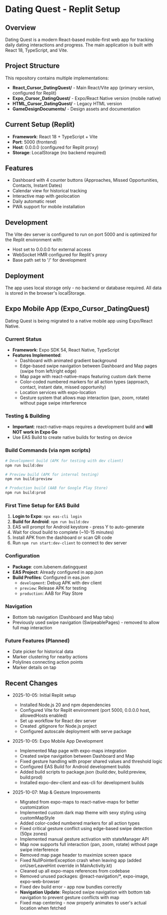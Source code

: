 # Dating Quest - Replit Setup

## Overview
Dating Quest is a modern React-based mobile-first web app for tracking daily dating interactions and progress. The main application is built with React 18, TypeScript, and Vite.

## Project Structure
This repository contains multiple implementations:
- **React_Cursor_DatingQuest/** - Main React/Vite app (primary version, configured for Replit)
- **Expo_Cursor_DatingQuest/** - Expo/React Native version (mobile native)
- **HTML_Cursor_DatingQuest/** - Legacy HTML version
- **GameDesignDocuments/** - Design assets and documentation

## Current Setup (Replit)
- **Framework**: React 18 + TypeScript + Vite
- **Port**: 5000 (frontend)
- **Host**: 0.0.0.0 (configured for Replit proxy)
- **Storage**: LocalStorage (no backend required)

## Features
- Dashboard with 4 counter buttons (Approaches, Missed Opportunities, Contacts, Instant Dates)
- Calendar view for historical tracking
- Interactive map with geolocation
- Daily automatic reset
- PWA support for mobile installation

## Development
The Vite dev server is configured to run on port 5000 and is optimized for the Replit environment with:
- Host set to 0.0.0.0 for external access
- WebSocket HMR configured for Replit's proxy
- Base path set to '/' for development

## Deployment
The app uses local storage only - no backend or database required. All data is stored in the browser's localStorage.

## Expo Mobile App (Expo_Cursor_DatingQuest)
Dating Quest is being migrated to a native mobile app using Expo/React Native.

### Current Status
- **Framework**: Expo SDK 54, React Native, TypeScript
- **Features Implemented**:
  - Dashboard with animated gradient background
  - Edge-based swipe navigation between Dashboard and Map pages (swipe from left/right edge)
  - Map page with react-native-maps featuring custom dark theme
  - Color-coded numbered markers for all action types (approach, contact, instant date, missed opportunity)
  - Location services with expo-location
  - Gesture system that allows map interaction (pan, zoom, rotate) without page swipe interference
  
### Testing & Building
- **Important**: react-native-maps requires a development build and **will NOT work in Expo Go**
- Use EAS Build to create native builds for testing on device

### Build Commands (via npm scripts)
```bash
# Development build (APK for testing with dev client)
npm run build:dev

# Preview build (APK for internal testing)
npm run build:preview

# Production build (AAB for Google Play Store)
npm run build:prod
```

### First Time Setup for EAS Build
1. **Login to Expo**: `npx eas-cli login`
2. **Build for Android**: `npm run build:dev`
3. EAS will prompt for Android keystore - press Y to auto-generate
4. Wait for cloud build to complete (~10-15 minutes)
5. Install APK from the dashboard or scan QR code
6. Run `npm run start:dev-client` to connect to dev server

### Configuration
- **Package**: com.lubenem.datingquest
- **EAS Project**: Already configured in app.json
- **Build Profiles**: Configured in eas.json
  - `development`: Debug APK with dev client
  - `preview`: Release APK for testing
  - `production`: AAB for Play Store

### Navigation
- Bottom tab navigation (Dashboard and Map tabs)
- Previously used swipe navigation (SwipeablePages) - removed to allow full map interaction

### Future Features (Planned)
- Date picker for historical data
- Marker clustering for nearby actions
- Polylines connecting action points
- Marker details on tap

## Recent Changes
- 2025-10-05: Initial Replit setup
  - Installed Node.js 20 and npm dependencies
  - Configured Vite for Replit environment (port 5000, 0.0.0.0 host, allowedHosts enabled)
  - Set up workflow for React dev server
  - Created .gitignore for Node.js project
  - Configured autoscale deployment with serve package
  
- 2025-10-05: Expo Mobile App Development
  - Implemented Map page with expo-maps integration
  - Created swipe navigation between Dashboard and Map
  - Fixed gesture handling with proper shared values and threshold logic
  - Configured EAS Build for Android development builds
  - Added build scripts to package.json (build:dev, build:preview, build:prod)
  - Installed expo-dev-client and eas-cli for development builds

- 2025-10-07: Map & Gesture Improvements
  - Migrated from expo-maps to react-native-maps for better customization
  - Implemented custom dark map theme with sexy styling using customMapStyle
  - Added color-coded numbered markers for all action types
  - Fixed critical gesture conflict using edge-based swipe detection (50px zones)
  - Implemented manual gesture activation with stateManager API
  - Map now supports full interaction (pan, zoom, rotate) without page swipe interference
  - Removed map page header to maximize screen space
  - Fixed NullPointerException crash when leaving app (added onUserLeaveHint override in MainActivity.kt)
  - Cleaned up all expo-maps references from codebase
  - Removed unused packages: @react-navigation/*, expo-image, expo-web-browser
  - Fixed dev build error - app now bundles correctly
  - **Navigation Update**: Replaced swipe navigation with bottom tab navigation to prevent gesture conflicts with map
  - Fixed map centering - now properly animates to user's actual location when fetched
